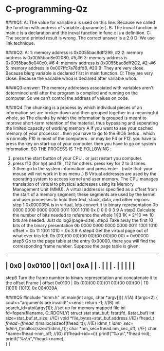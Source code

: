 # C-programming-Qz

####Q1:
A: The value for variable a is used on this line. Because we called the function with address of variable 	a(parameter).
B: The incval function in main.c is a declaration and the incval function in func.c is a definition.
C: The second printed result is wrong.
	The correct answer is a:2.0
D: We use link technique.

####Q2:
A:
	1: memory address is 0x0055bac8dff299, #2
	2: memory address is 0x0055bac8e02080, #5,#6
	3: memory address is 0x0055bac8e040c0, #6
	4: memory address is 0x0055bac8dff2C2, #2~#6
	5: memory address is 0x007ffc7a78dfd8, #20
B:	They are very close. Because blerg variable is declared first in main function.
C:	They are very close. Because the variable whoa is declared after variable whoa.

####Q3-answer:
	The memory addresses associated with variables aren't determined until after the program is compiled and running on the computer.
So we can’t control the address of values on code.

####Q4
The chunking is a process by which individual pieces of an information set are broken down and then grouped together in a meaningful whole, so The chunks by which the information is grouped is meant to improve short-term retention of the material, thus bypassing and seperating  the limited capacity of working memory
A
If you want to see your cached memory of your processor . then you have to go to the BIOS Setup . which is normally F10 in most of the computers . or may be F4 or F12.
you have to press the key on start-up of your computer. then you have to go on system information.
SO THE PROCESS IS THE FOLLOWING :
1. press the start button of your CPU . or just restart you computer.
2. press f10 (for hp) and f9 , f12 for others. press key for 2 to 3 times.
3.then go to the system information. and press enter . (note that: your mouse will not work in bios menu .)
B
Virtual addresses are used by the operating system to access kernel and user memory. The CPU manages translation of virtual to physical addresses using its Memory Management Unit (MMU). A virtual address is specified as a offset from the start of a memory segment; these segments are used by the kernel and user processes to hold their text, stack, data, and other regions.
step 1
0x000039A is in virtual, lets convert it to binary representation
0b 0000 0000 0000 0000 0011 1001 1010
0x   0    0    0    0    3    9    A
step2
Calculate the number of bits needed to reference the whole 1KB
1K = 2^10
==> 10 bits are needed. Just do log2(page-size).
step3
Take away the first 10 bits of the binary presentation
0b 0000 0000 0000 0000 0011 1001 1010
offset = 0b 11 1001 1010
       = 0x  3   9    A 
step4 
Get the virtual page out of what ever bits left
0b (00)(00 00)(00 00)(00 00)(00 00)
=  0x00000
step5 
Go to the page table at the entry 0x00000, there you will find the corresponding frame number.
Suppose the page table is given: 
________________
| 0x0 | 0x0100 |
| 0x1 | 0xA    |
|  .  |        |
|  .  |        |
|     |        |
----------------
step6
Turn the frame number to binary representation and concatenate it to the offset
Frame                           |      offset
0x0100                          |
0b (00)(00 00)(01 00)(00 00)(00 | 11) (1001) (1010)
0x 004039A


####Q5
#include "idnm.h"
int main(int argc,  char *argv[]){
	//(A)
	if(argc<2) {
		cout<<"arguments are invalid!"<<endl;
		return -1;
	//(B)
	int search_id=atoi(argv[1]);
	//set up for memory mapped file
	int fd=fopen(filename, O_RDONLY)
	struct stat stat_buf;
	fstat(fd, &stat_buf)
	int size=stat_buf.st_size;
	//(C)
	void *file_bytes=stat_buf.address
	//(D)
	fhead_t *fhead=(fhead_t*)malloc(sizeof(fhead_t));
	//(E)
	idmn_t *idmn_sec=(idmn_t*)malloc(sizeof(idmn_t));
	char *nm_sec=fhead.nm_sec_off;
	//(F)
	char *name=fhead->nm_off;
	//(G)
	if(fhead->id==i){
		 printf("%x\n",*fhead->id);
		 printf("%s\n",*fhead->name);	
	}
}
